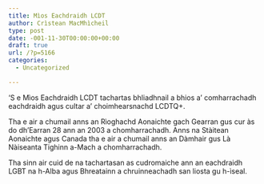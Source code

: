 ```yaml
---
title: Mìos Eachdraidh LCDT
author: Crìstean MacMhìcheil
type: post
date: -001-11-30T00:00:00+00:00
draft: true
url: /?p=5166
categories:
  - Uncategorized

---
```

&#8216;S e Mìos Eachdraidh LCDT tachartas bhliadhnail a bhios a&#8217; comharrachadh eachdraidh agus cultar a&#8217; choimhearsnachd LCDTQ+.

Tha e air a chumail anns an Rìoghachd Aonaichte gach Gearran gus cur às do dh&#8217;Earran 28 ann an 2003 a chomharrachadh. Anns na Stàitean Aonaichte agus Canada tha e air a chumail anns an Dàmhair gus Là Nàiseanta Tighinn a-Mach a chomharrachadh.

Tha sinn air cuid de na tachartasan as cudromaiche ann an eachdraidh LGBT na h-Alba agus Bhreatainn a chruinneachadh san liosta gu h-ìseal.
